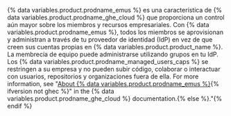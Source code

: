 {% data variables.product.prodname_emus %} es una característica de {% data variables.product.prodname_ghe_cloud %} que proporciona un control aún mayor sobre los miembros y recursos empresariales. Con {% data variables.product.prodname_emus %}, todos los miembros se aprovisionan y administran a través de tu proveedor de identidad (IdP) en vez de que creen sus cuentas propias en {% data variables.product.product_name %}. La membrecía de equipo puede administrarse utilizando grupos en tu IdP. Los {% data variables.product.prodname_managed_users_caps %} se restringen a su empresa y no pueden subir código, colaborar o interactuar con usuarios, repositorios y organizaciones fuera de ella. For more information, see "[About {% data variables.product.prodname_emus %}](/enterprise-cloud@latest/admin/authentication/managing-your-enterprise-users-with-your-identity-provider/about-enterprise-managed-users){% ifversion not ghec %}" in the {% data variables.product.prodname_ghe_cloud %} documentation.{% else %}."{% endif %}
